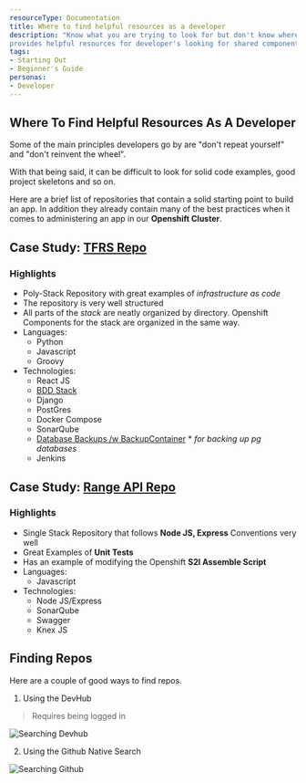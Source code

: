 ```yaml
---
resourceType: Documentation
title: Where to find helpful resources as a developer
description: "Know what you are trying to look for but don't know where to start? Here is a guide that
provides helpful resources for developer's looking for shared components, code examples etc."
tags:
- Starting Out
- Beginner's Guide
personas: 
- Developer
---
```


## Where To Find Helpful Resources As A Developer

Some of the main principles developers go by are "don't repeat yourself" and "don't reinvent the wheel". 

With that being said, it can be difficult to look for solid code examples, good project skeletons and so on. 

Here are a brief list of repositories that contain a solid starting point to build an app. In addition they 
already contain many of the best practices when it comes to administering an app in our __Openshift Cluster__. 

## Case Study: [TFRS Repo](https://github.com/bcgov/tfrs)

### Highlights

- Poly-Stack Repository with great examples of _infrastructure as code_
- The repository is very well structured
- All parts of the _stack_ are neatly organized by directory. Openshift Components for the stack are organized in the same way.
- Languages:
  - Python
  - Javascript
  - Groovy
- Technologies:
  - React JS
  - [BDD Stack](https://github.com/BCDevOps/BDDStack/)
  - Django
  - PostGres
  - Docker Compose
  - SonarQube
  - [Database Backups /w BackupContainer](https://github.com/BCDevOps/backup-container) * *for backing up pg databases*
  - Jenkins

## Case Study: [Range API Repo](https://github.com/bcgov/range-api)

### Highlights

- Single Stack Repository that follows __Node JS, Express__ Conventions very well
- Great Examples of __Unit Tests__
- Has an example of modifying the Openshift __S2I Assemble Script__
- Languages:
  - Javascript
- Technologies:
  - Node JS/Express
  - SonarQube
  - Swagger
  - Knex JS

## Finding Repos

Here are a couple of good ways to find repos. 

1. Using the DevHub

> Requires being logged in

![Searching Devhub](../../assets/search-devhub.gif)

2. Using the Github Native Search

![Searching Github](../../assets/search-github.png)

